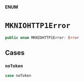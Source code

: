 **ENUM**

# `MKNIOHTTP1Error`

```swift
public enum MKNIOHTTP1Error: Error
```

## Cases
### `noToken`

```swift
case noToken
```
